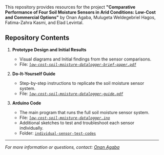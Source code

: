 This repository provides resources for the project **"Comparative Performance of Four Soil Moisture Sensors in Arid Conditions: Low-Cost and Commercial Options"** by Onan Agaba, Mulugeta Weldegebriel Hagos, Fatima-Zahra Kasmi, and Elad Levintal.

## Repository Contents

1. **Prototype Design and Initial Results**
   - Visual diagrams and Initial findings from the sensor comparisons.
   - File: *[`low-cost-soil-moisture-datalogger-brief-paper.pdf`](./low-cost-soil-moisture-datalogger-brief-paper.pdf)*

2. **Do-It-Yourself Guide**
   - Step-by-step instructions to replicate the soil moisture sensor system.  
   - File: *[`low-cost-soil-moisture-datalogger-guide.pdf`](./low-cost-soil-moisture-datalogger-guide.pdf)*

3. **Arduino Code**
   - The main program that runs the full soil moisture sensor system.  
   - File: *[`low-cost-soil-moisture-datalogger.ino`](./low-cost-soil-moisture-datalogger.ino)*
   - Additional sketches to test and troubleshoot each sensor individually.
   - Folder: [`individual-sensor-test-codes`](./individual-sensor-test-codes/)

---

*For more information or questions, contact: [Onan Agaba](mailto:onanagaba@gmail.com)*

